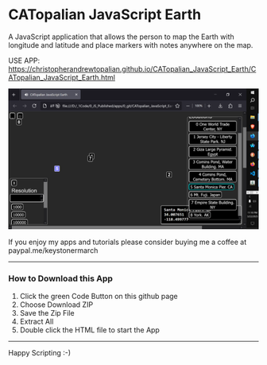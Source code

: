 # CATopalian JavaScript Earth
A JavaScript application that allows the person to map the Earth with longitude and latitude and place markers with notes anywhere on the map.

USE APP: https://christopherandrewtopalian.github.io/CATopalian_JavaScript_Earth/CATopalian_JavaScript_Earth.html  

![screenshot_001](src/media/textures/screenshots/001.PNG)  

If you enjoy my apps and tutorials please consider buying me a coffee at paypal.me/keystonermarch

---

### How to Download this App
1. Click the green Code Button on this github page
2. Choose Download ZIP
3. Save the Zip File
4. Extract All
5. Double click the HTML file to start the App

---

Happy Scripting :-)